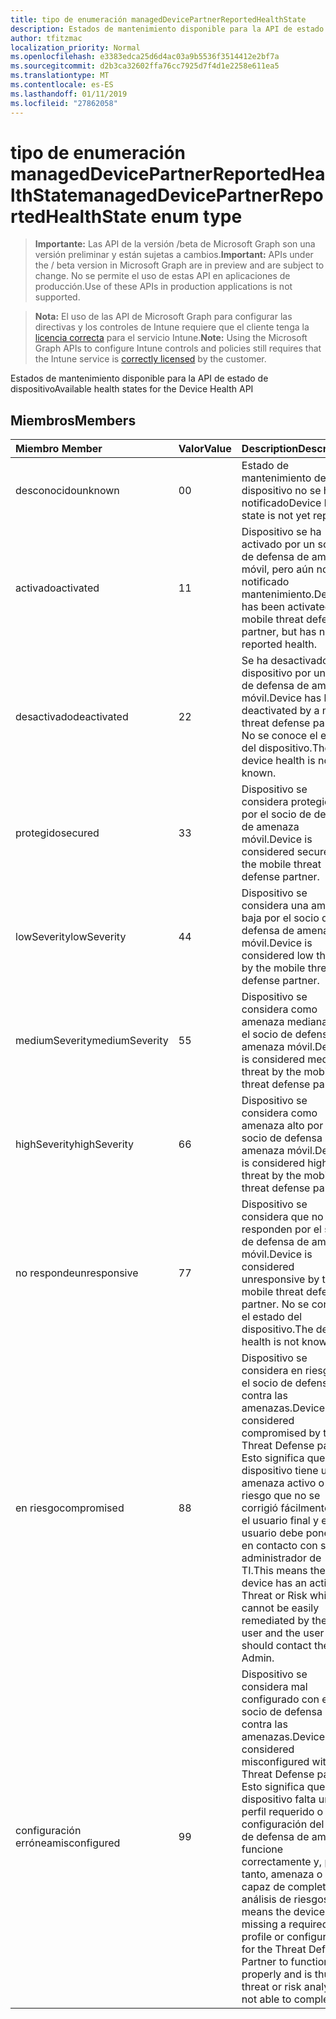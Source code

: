 ```yaml
---
title: tipo de enumeración managedDevicePartnerReportedHealthState
description: Estados de mantenimiento disponible para la API de estado de dispositivo
author: tfitzmac
localization_priority: Normal
ms.openlocfilehash: e3383edca25d6d4ac03a9b5536f3514412e2bf7a
ms.sourcegitcommit: d2b3ca32602ffa76cc7925d7f4d1e2258e611ea5
ms.translationtype: MT
ms.contentlocale: es-ES
ms.lasthandoff: 01/11/2019
ms.locfileid: "27862058"
---
```

# <a name="manageddevicepartnerreportedhealthstate-enum-type"></a><span data-ttu-id="54baa-103">tipo de enumeración managedDevicePartnerReportedHealthState</span><span class="sxs-lookup"><span data-stu-id="54baa-103">managedDevicePartnerReportedHealthState enum type</span></span>

> <span data-ttu-id="54baa-104">**Importante:** Las API de la versión /beta de Microsoft Graph son una versión preliminar y están sujetas a cambios.</span><span class="sxs-lookup"><span data-stu-id="54baa-104">**Important:** APIs under the / beta version in Microsoft Graph are in preview and are subject to change.</span></span> <span data-ttu-id="54baa-105">No se permite el uso de estas API en aplicaciones de producción.</span><span class="sxs-lookup"><span data-stu-id="54baa-105">Use of these APIs in production applications is not supported.</span></span>

> <span data-ttu-id="54baa-106">**Nota:** El uso de las API de Microsoft Graph para configurar las directivas y los controles de Intune requiere que el cliente tenga la [licencia correcta](https://go.microsoft.com/fwlink/?linkid=839381) para el servicio Intune.</span><span class="sxs-lookup"><span data-stu-id="54baa-106">**Note:** Using the Microsoft Graph APIs to configure Intune controls and policies still requires that the Intune service is [correctly licensed](https://go.microsoft.com/fwlink/?linkid=839381) by the customer.</span></span>

<span data-ttu-id="54baa-107">Estados de mantenimiento disponible para la API de estado de dispositivo</span><span class="sxs-lookup"><span data-stu-id="54baa-107">Available health states for the Device Health API</span></span>
## <a name="members"></a><span data-ttu-id="54baa-108">Miembros</span><span class="sxs-lookup"><span data-stu-id="54baa-108">Members</span></span>
|<span data-ttu-id="54baa-109">Miembro	</span><span class="sxs-lookup"><span data-stu-id="54baa-109">Member</span></span>|<span data-ttu-id="54baa-110">Valor</span><span class="sxs-lookup"><span data-stu-id="54baa-110">Value</span></span>|<span data-ttu-id="54baa-111">Description</span><span class="sxs-lookup"><span data-stu-id="54baa-111">Description</span></span>|
|:---|:---|:---|
|<span data-ttu-id="54baa-112">desconocido</span><span class="sxs-lookup"><span data-stu-id="54baa-112">unknown</span></span>|<span data-ttu-id="54baa-113">0</span><span class="sxs-lookup"><span data-stu-id="54baa-113">0</span></span>|<span data-ttu-id="54baa-114">Estado de mantenimiento del dispositivo no se ha notificado</span><span class="sxs-lookup"><span data-stu-id="54baa-114">Device health state is not yet reported</span></span>|
|<span data-ttu-id="54baa-115">activado</span><span class="sxs-lookup"><span data-stu-id="54baa-115">activated</span></span>|<span data-ttu-id="54baa-116">1</span><span class="sxs-lookup"><span data-stu-id="54baa-116">1</span></span>|<span data-ttu-id="54baa-117">Dispositivo se ha activado por un socio de defensa de amenaza móvil, pero aún no ha notificado mantenimiento.</span><span class="sxs-lookup"><span data-stu-id="54baa-117">Device has been activated by a mobile threat defense partner, but has not yet reported health.</span></span>|
|<span data-ttu-id="54baa-118">desactivado</span><span class="sxs-lookup"><span data-stu-id="54baa-118">deactivated</span></span>|<span data-ttu-id="54baa-119">2</span><span class="sxs-lookup"><span data-stu-id="54baa-119">2</span></span>|<span data-ttu-id="54baa-120">Se ha desactivado el dispositivo por un socio de defensa de amenaza móvil.</span><span class="sxs-lookup"><span data-stu-id="54baa-120">Device has been deactivated by a mobile threat defense partner.</span></span> <span data-ttu-id="54baa-121">No se conoce el estado del dispositivo.</span><span class="sxs-lookup"><span data-stu-id="54baa-121">The device health is not known.</span></span>|
|<span data-ttu-id="54baa-122">protegido</span><span class="sxs-lookup"><span data-stu-id="54baa-122">secured</span></span>|<span data-ttu-id="54baa-123">3</span><span class="sxs-lookup"><span data-stu-id="54baa-123">3</span></span>|<span data-ttu-id="54baa-124">Dispositivo se considera protegidos por el socio de defensa de amenaza móvil.</span><span class="sxs-lookup"><span data-stu-id="54baa-124">Device is considered secured by the mobile threat defense partner.</span></span>|
|<span data-ttu-id="54baa-125">lowSeverity</span><span class="sxs-lookup"><span data-stu-id="54baa-125">lowSeverity</span></span>|<span data-ttu-id="54baa-126">4</span><span class="sxs-lookup"><span data-stu-id="54baa-126">4</span></span>|<span data-ttu-id="54baa-127">Dispositivo se considera una amenaza baja por el socio de defensa de amenaza móvil.</span><span class="sxs-lookup"><span data-stu-id="54baa-127">Device is considered low threat by the mobile threat defense partner.</span></span>|
|<span data-ttu-id="54baa-128">mediumSeverity</span><span class="sxs-lookup"><span data-stu-id="54baa-128">mediumSeverity</span></span>|<span data-ttu-id="54baa-129">5</span><span class="sxs-lookup"><span data-stu-id="54baa-129">5</span></span>|<span data-ttu-id="54baa-130">Dispositivo se considera como amenaza mediana por el socio de defensa de amenaza móvil.</span><span class="sxs-lookup"><span data-stu-id="54baa-130">Device is considered medium threat by the mobile threat defense partner.</span></span>|
|<span data-ttu-id="54baa-131">highSeverity</span><span class="sxs-lookup"><span data-stu-id="54baa-131">highSeverity</span></span>|<span data-ttu-id="54baa-132">6</span><span class="sxs-lookup"><span data-stu-id="54baa-132">6</span></span>|<span data-ttu-id="54baa-133">Dispositivo se considera como amenaza alto por el socio de defensa de amenaza móvil.</span><span class="sxs-lookup"><span data-stu-id="54baa-133">Device is considered high threat by the mobile threat defense partner.</span></span>|
|<span data-ttu-id="54baa-134">no responde</span><span class="sxs-lookup"><span data-stu-id="54baa-134">unresponsive</span></span>|<span data-ttu-id="54baa-135">7</span><span class="sxs-lookup"><span data-stu-id="54baa-135">7</span></span>|<span data-ttu-id="54baa-136">Dispositivo se considera que no responden por el socio de defensa de amenaza móvil.</span><span class="sxs-lookup"><span data-stu-id="54baa-136">Device is considered unresponsive by the mobile threat defense partner.</span></span> <span data-ttu-id="54baa-137">No se conoce el estado del dispositivo.</span><span class="sxs-lookup"><span data-stu-id="54baa-137">The device health is not known.</span></span>|
|<span data-ttu-id="54baa-138">en riesgo</span><span class="sxs-lookup"><span data-stu-id="54baa-138">compromised</span></span>|<span data-ttu-id="54baa-139">8</span><span class="sxs-lookup"><span data-stu-id="54baa-139">8</span></span>|<span data-ttu-id="54baa-140">Dispositivo se considera en riesgo por el socio de defensa contra las amenazas.</span><span class="sxs-lookup"><span data-stu-id="54baa-140">Device is considered compromised by the Threat Defense partner.</span></span> <span data-ttu-id="54baa-141">Esto significa que el dispositivo tiene una amenaza activo o el riesgo que no se corrigió fácilmente por el usuario final y el usuario debe ponerse en contacto con su administrador de TI.</span><span class="sxs-lookup"><span data-stu-id="54baa-141">This means the device has an active Threat or Risk which cannot be easily remediated by the end user and the user should contact their IT Admin.</span></span>|
|<span data-ttu-id="54baa-142">configuración errónea</span><span class="sxs-lookup"><span data-stu-id="54baa-142">misconfigured</span></span>|<span data-ttu-id="54baa-143">9</span><span class="sxs-lookup"><span data-stu-id="54baa-143">9</span></span>|<span data-ttu-id="54baa-144">Dispositivo se considera mal configurado con el socio de defensa contra las amenazas.</span><span class="sxs-lookup"><span data-stu-id="54baa-144">Device is considered misconfigured with the Threat Defense partner.</span></span> <span data-ttu-id="54baa-145">Esto significa que el dispositivo falta un perfil requerido o configuración del socio de defensa de amenaza funcione correctamente y, por lo tanto, amenaza o no es capaz de completar el análisis de riesgos.</span><span class="sxs-lookup"><span data-stu-id="54baa-145">This means the device is missing a required profile or configuration for the Threat Defense Partner to function properly and is thus threat or risk analysis is not able to complete.</span></span>|





